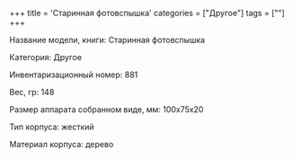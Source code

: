 +++
title = 'Старинная фотовспышка'
categories = ["Другое"]
tags = [""]
+++

Название модели, книги: Старинная фотовспышка

Категория: Другое

Инвентаризационный номер: 881

Вес, гр: 148

Размер аппарата  собранном виде, мм: 100х75х20

Тип корпуса: жесткий

Материал корпуса: дерево

